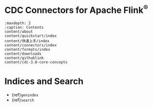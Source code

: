 # CDC Connectors for Apache Flink<sup>®</sup>

```{toctree}
:maxdepth: 2
:caption: Contents
content/about
content/quickstart/index
content/快速上手/index
content/connectors/index
content/formats/index
content/downloads
content/githublink
content/cdc-3.0-core-concepts
```

# Indices and Search

* {ref}`genindex`
* {ref}`search`
